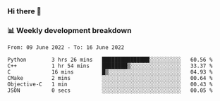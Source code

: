 ### Hi there 👋

### 📊 Weekly development breakdown
<!--START_SECTION:waka-->

```text
From: 09 June 2022 - To: 16 June 2022

Python        3 hrs 26 mins   ███████████████░░░░░░░░░░   60.56 %
C++           1 hr 54 mins    ████████▒░░░░░░░░░░░░░░░░   33.37 %
C             16 mins         █▒░░░░░░░░░░░░░░░░░░░░░░░   04.93 %
CMake         2 mins          ░░░░░░░░░░░░░░░░░░░░░░░░░   00.64 %
Objective-C   1 min           ░░░░░░░░░░░░░░░░░░░░░░░░░   00.43 %
JSON          0 secs          ░░░░░░░░░░░░░░░░░░░░░░░░░   00.05 %
```

<!--END_SECTION:waka-->
